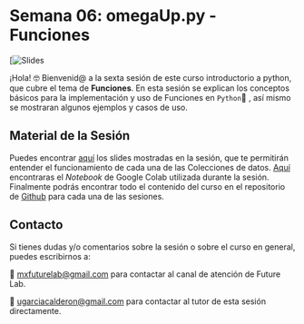 
# Semana 06: omegaUp.py - Funciones

[![Slides](https://docs.google.com/presentation/d/1-E0NHTtO-qdydusesu7HE1JKmRP-DT04mCLczAaiT6o/edit#slide=id.g85581c1fef_0_219)


¡Hola! 🤓 Bienvenid@ a la sexta sesión de este curso introductorio a python, que cubre el tema de **Funciones**. En esta sesión se explican los conceptos básicos para la implementación y uso de Funciones en `Python`🐍 , así mismo se mostraran algunos ejemplos y casos de uso.


## Material de la Sesión
Puedes encontrar [aquí](https://docs.google.com/presentation/d/1-E0NHTtO-qdydusesu7HE1JKmRP-DT04mCLczAaiT6o/edit#slide=id.g85581c1fef_0_219) los slides mostradas en la sesión, que te permitirán entender el funcionamiento de cada una de las Colecciones de datos. [Aquí](https://colab.research.google.com/drive/1ScV0UGHV6_U_ey4mBF6Ef6K61HlHLdiy) encontraras el _Notebook_ de Google Colab utilizada durante la sesión. Finalmente podrás encontrar todo el contenido del curso en el repositorio de [Github](https://github.com/futurelabmx/omegaUp.py) para cada una de las sesiones.

## Contacto
Si tienes dudas y/o comentarios sobre la sesión o sobre el curso en general, puedes escribirnos a:

:email: [mxfuturelab@gmail.com](mailto://mxfuturelab@gmail.com) para contactar al canal de atención de Future Lab.

:email: [ugarciacalderon@gmail.com](mailto://ugarciacalderon@gmail.com) para contactar al tutor de esta sesión directamente.
